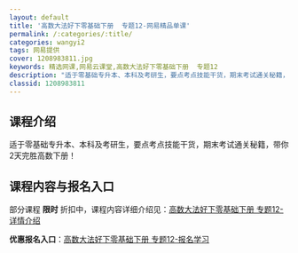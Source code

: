 ```yaml
---
layout: default
title: '高数大法好下零基础下册  专题12-网易精品单课'
permalink: /:categories/:title/
categories: wangyi2
tags: 网易提供
cover: 1208983811.jpg
keywords: 精选网课,网易云课堂,高数大法好下零基础下册  专题12
description: "适于零基础专升本、本科及考研生，要点考点技能干货，期末考试通关秘籍，带你2天完胜高数下册！高数大法好下零基础下册专题12"
classid: 1208983811
---
```


## 课程介绍

适于零基础专升本、本科及考研生，要点考点技能干货，期末考试通关秘籍，带你2天完胜高数下册！

## 课程内容与报名入口

部分课程 **限时** 折扣中，课程内容详细介绍见：[高数大法好下零基础下册  专题12-详情介绍](https://study.163.com/course/introduction/1208983811.htm?share=1&shareId=1025206652&utm_campaign=share&utm_medium=iphoneShare&utm_source=&utm_u=1025206652)

**优惠报名入口**：[高数大法好下零基础下册  专题12-报名学习](https://study.163.com/course/introduction/1208983811.htm?share=1&shareId=1025206652&utm_campaign=share&utm_medium=iphoneShare&utm_source=&utm_u=1025206652)


